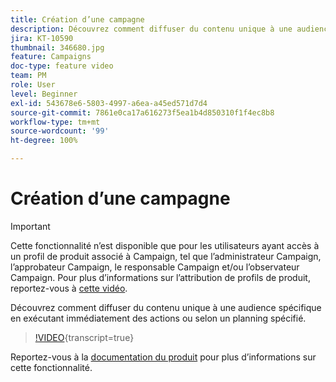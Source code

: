 ```yaml
---
title: Création d’une campagne
description: Découvrez comment diffuser du contenu unique à une audience spécifique en exécutant immédiatement des actions ou selon un planning spécifié.
jira: KT-10590
thumbnail: 346680.jpg
feature: Campaigns
doc-type: feature video
team: PM
role: User
level: Beginner
exl-id: 543678e6-5803-4997-a6ea-a45ed571d7d4
source-git-commit: 7861e0ca17a616273f5ea1b4d850310f1f4ec8b8
workflow-type: tm+mt
source-wordcount: '99'
ht-degree: 100%

---
```


# Création d’une campagne

>[!IMPORTANT]
>
>Cette fonctionnalité n’est disponible que pour les utilisateurs ayant accès à un profil de produit associé à Campaign, tel que l’administrateur Campaign, l’approbateur Campaign, le responsable Campaign et/ou l’observateur Campaign. Pour plus d’informations sur l’attribution de profils de produit, reportez-vous à [cette vidéo](/help/set-up-access/access-management.md).

Découvrez comment diffuser du contenu unique à une audience spécifique en exécutant immédiatement des actions ou selon un planning spécifié.

>[!VIDEO](https://video.tv.adobe.com/v/346680?quality=12&learn=on){transcript=true}

Reportez-vous à la [documentation du produit](https://experienceleague.adobe.com/docs/journey-optimizer/using/campaigns/get-started-with-campaigns.html?lang=fr) pour plus d’informations sur cette fonctionnalité.
